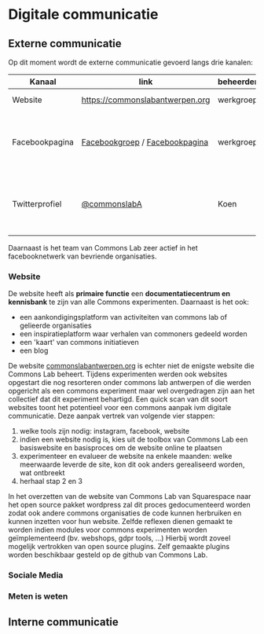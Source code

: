 # Digitale communicatie

## Externe communicatie
Op dit moment wordt de externe communicatie gevoerd langs drie kanalen:

| Kanaal | link | beheerders | opmerkingen |
|--------|------|------------|-------------|
|   Website             |   https://commonslabantwerpen.org   |      werkgroep      |     op basis van squarespace         |
|    Facebookpagina    |  [Facebookgroep](https://www.facebook.com/groups/136438713713821) / [Facebookpagina](https://www.facebook.com/Commons-Lab-Antwerpen-540811359592818)    |     werkgroep       |    Facebookpagina heeft een beperkt aantal likes en is niet meer geupdate sinds mei 2019      |
|    Twitterprofiel    |  [@commonslabA](https://twitter.com/CommonsLabA)    |      Koen      |       de gebruikersnaam van het twitter profiel is duidelijk gelinkt aan Koen      |

Daarnaast is het team van Commons Lab zeer actief in het facebooknetwerk van bevriende organisaties. 

### Website

De website heeft als **primaire functie** een **documentatiecentrum en kennisbank** te zijn van alle Commons experimenten. Daarnaast is het ook: 
- een aankondigingsplatform van activiteiten van commons lab of gelieerde organisaties
- een inspiratieplatform waar verhalen van commoners gedeeld worden
- een 'kaart' van commons initiatieven
- een blog 

De website [commonslabantwerpen.org](https://commonslabantwerpen.org) is echter niet de enigste website die Commons Lab beheert. Tijdens experimenten werden ook websites opgestart die nog
resorteren onder commons lab antwerpen of die werden opgericht als een commons experiment maar wel overgedragen zijn aan het collectief dat dit experiment behartigd. Een quick scan van dit
soort websites toont het potentieel voor een commons aanpak ivm digitale communicatie. Deze aanpak vertrek van volgende vier stappen: 

1. welke tools zijn nodig: instagram, facebook, website
2. indien een website nodig is, kies uit de toolbox van Commons Lab een basiswebsite en basisproces om de website online te plaatsen
3. experimenteer en evalueer de website na enkele maanden: welke meerwaarde leverde de site, kon dit ook anders gerealiseerd worden, wat ontbreekt
4. herhaal stap 2 en 3

In het overzetten van de website van Commons Lab van Squarespace naar het open source pakket wordpress zal dit proces gedocumenteerd worden zodat ook andere commons organisaties de 
code kunnen herbruiken en kunnen inzetten voor hun website. Zelfde reflexen dienen gemaakt te worden indien modules voor commons experimenten worden geïmplementeerd (bv. webshops, gdpr tools, ...)
Hierbij wordt zoveel mogelijk vertrokken van open source plugins. Zelf gemaakte plugins worden beschikbaar gesteld op de github van Commons Lab. 

### Sociale Media

### Meten is weten


## Interne communicatie
